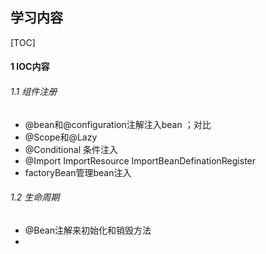 ## 学习内容
[TOC]
#### 1 IOC内容 
###### 1.1 组件注册 
- @bean和@configuration注解注入bean ；对比
- @Scope和@Lazy
- @Conditional 条件注入
- @Import ImportResource ImportBeanDefinationRegister 
- factoryBean管理bean注入

###### 1.2 生命周期
- @Bean注解来初始化和销毁方法
- 